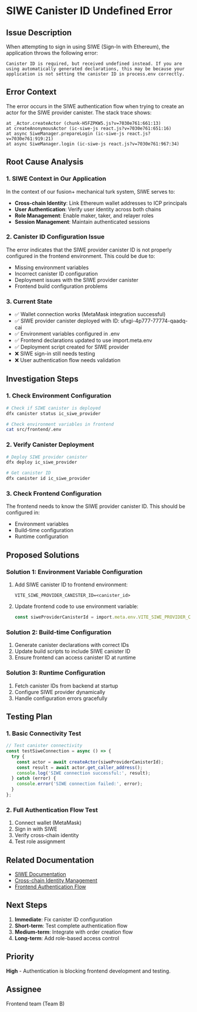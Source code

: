 # SIWE Canister ID Undefined Error

## Issue Description

When attempting to sign in using SIWE (Sign-In with Ethereum), the application throws the following error:

```
Canister ID is required, but received undefined instead. If you are using automatically generated declarations, this may be because your application is not setting the canister ID in process.env correctly.
```

## Error Context

The error occurs in the SIWE authentication flow when trying to create an actor for the SIWE provider canister. The stack trace shows:

```
at _Actor.createActor (chunk-H5FZPKW5.js?v=7030e761:661:13)
at createAnonymousActor (ic-siwe-js react.js?v=7030e761:651:16)
at async SiweManager.prepareLogin (ic-siwe-js react.js?v=7030e761:919:21)
at async SiweManager.login (ic-siwe-js react.js?v=7030e761:967:34)
```

## Root Cause Analysis

### 1. SIWE Context in Our Application

In the context of our fusion+ mechanical turk system, SIWE serves to:

- **Cross-chain Identity**: Link Ethereum wallet addresses to ICP principals
- **User Authentication**: Verify user identity across both chains
- **Role Management**: Enable maker, taker, and relayer roles
- **Session Management**: Maintain authenticated sessions

### 2. Canister ID Configuration Issue

The error indicates that the SIWE provider canister ID is not properly configured in the frontend environment. This could be due to:

- Missing environment variables
- Incorrect canister ID configuration
- Deployment issues with the SIWE provider canister
- Frontend build configuration problems

### 3. Current State

- ✅ Wallet connection works (MetaMask integration successful)
- ✅ SIWE provider canister deployed with ID: ufxgi-4p777-77774-qaadq-cai
- ✅ Environment variables configured in .env
- ✅ Frontend declarations updated to use import.meta.env
- ✅ Deployment script created for SIWE provider
- ❌ SIWE sign-in still needs testing
- ❌ User authentication flow needs validation

## Investigation Steps

### 1. Check Environment Configuration

```bash
# Check if SIWE canister is deployed
dfx canister status ic_siwe_provider

# Check environment variables in frontend
cat src/frontend/.env
```

### 2. Verify Canister Deployment

```bash
# Deploy SIWE provider canister
dfx deploy ic_siwe_provider

# Get canister ID
dfx canister id ic_siwe_provider
```

### 3. Check Frontend Configuration

The frontend needs to know the SIWE provider canister ID. This should be configured in:

- Environment variables
- Build-time configuration
- Runtime configuration

## Proposed Solutions

### Solution 1: Environment Variable Configuration

1. Add SIWE canister ID to frontend environment:
   ```env
   VITE_SIWE_PROVIDER_CANISTER_ID=<canister_id>
   ```

2. Update frontend code to use environment variable:
   ```typescript
   const siweProviderCanisterId = import.meta.env.VITE_SIWE_PROVIDER_CANISTER_ID;
   ```

### Solution 2: Build-time Configuration

1. Generate canister declarations with correct IDs
2. Update build scripts to include SIWE canister ID
3. Ensure frontend can access canister ID at runtime

### Solution 3: Runtime Configuration

1. Fetch canister IDs from backend at startup
2. Configure SIWE provider dynamically
3. Handle configuration errors gracefully

## Testing Plan

### 1. Basic Connectivity Test

```typescript
// Test canister connectivity
const testSiweConnection = async () => {
  try {
    const actor = await createActor(siweProviderCanisterId);
    const result = await actor.get_caller_address();
    console.log('SIWE connection successful:', result);
  } catch (error) {
    console.error('SIWE connection failed:', error);
  }
};
```

### 2. Full Authentication Flow Test

1. Connect wallet (MetaMask)
2. Sign in with SIWE
3. Verify cross-chain identity
4. Test role assignment

## Related Documentation

- [SIWE Documentation](docs/SIWE/ic-siwe/)
- [Cross-chain Identity Management](docs/cross-chain-analysis-and-mechanical-turk/icp-fusion-plus-implementation-01.md)
- [Frontend Authentication Flow](docs/cross-chain-analysis-and-mechanical-turk/icp-fusion-plus-implementation-02-relayer.md)

## Next Steps

1. **Immediate**: Fix canister ID configuration
2. **Short-term**: Test complete authentication flow
3. **Medium-term**: Integrate with order creation flow
4. **Long-term**: Add role-based access control

## Priority

**High** - Authentication is blocking frontend development and testing.

## Assignee

Frontend team (Team B) 